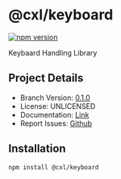 # @cxl/keyboard 
	
[![npm version](https://badge.fury.io/js/%40cxl%2Fkeyboard.svg)](https://badge.fury.io/js/%40cxl%2Fkeyboard)

Keybaard Handling Library

## Project Details

-   Branch Version: [0.1.0](https://npmjs.com/package/@cxl/keyboard/v/0.1.0)
-   License: UNLICENSED
-   Documentation: [Link](https://cxlio.github.io/cxl/keyboard)
-   Report Issues: [Github](https://github.com/cxlio/cxl/issues)

## Installation

	npm install @cxl/keyboard


